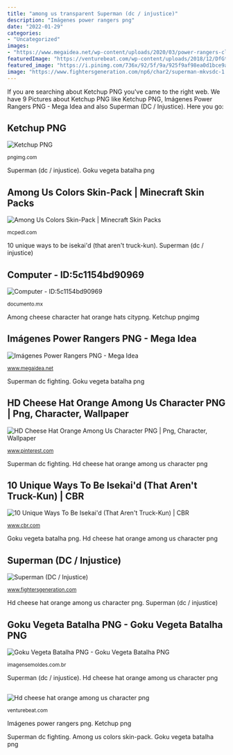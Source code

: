 ```yaml
---
title: "among us transparent Superman (dc / injustice)"
description: "Imágenes power rangers png"
date: "2022-01-29"
categories:
- "Uncategorized"
images:
- "https://www.megaidea.net/wp-content/uploads/2020/03/power-rangers-clipar-866-592x1024.png"
featuredImage: "https://venturebeat.com/wp-content/uploads/2018/12/DfGtlDKW0AALxnR.jpg?w=800"
featured_image: "https://i.pinimg.com/736x/92/5f/9a/925f9af98ea0d1bce9a905cfdca34001.jpg"
image: "https://www.fightersgeneration.com/np6/char2/superman-mkvsdc-1.jpg"
---
```


If you are searching about Ketchup PNG you've came to the right web. We have 9 Pictures about Ketchup PNG like Ketchup PNG, Imágenes Power Rangers PNG - Mega Idea and also Superman (DC / Injustice). Here you go:

## Ketchup PNG

![Ketchup PNG](https://pngimg.com/uploads/ketchup/ketchup_PNG56.png "Goku vegeta batalha png")

<small>pngimg.com</small>

Superman (dc / injustice). Goku vegeta batalha png

## Among Us Colors Skin-Pack | Minecraft Skin Packs

![Among Us Colors Skin-Pack | Minecraft Skin Packs](https://my.mcpedl.com/storage/skinpacks/2430/images/among-us-colors-skinpack_4.png "Ketchup pngimg")

<small>mcpedl.com</small>

10 unique ways to be isekai&#039;d (that aren&#039;t truck-kun). Superman (dc / injustice)

## Computer - ID:5c1154bd90969

![Computer - ID:5c1154bd90969](https://documento.mx/img/detail/5c1154bd90969.jpg "Vegeta ssgss maxiuchiha22 batalha xkeeperz amizades ssj broly pngkey imagensemoldes")

<small>documento.mx</small>

Among cheese character hat orange hats citypng. Ketchup pngimg

## Imágenes Power Rangers PNG - Mega Idea

![Imágenes Power Rangers PNG - Mega Idea](https://www.megaidea.net/wp-content/uploads/2020/03/power-rangers-clipar-866-592x1024.png "Vegeta ssgss maxiuchiha22 batalha xkeeperz amizades ssj broly pngkey imagensemoldes")

<small>www.megaidea.net</small>

Superman dc fighting. Goku vegeta batalha png

## HD Cheese Hat Orange Among Us Character PNG | Png, Character, Wallpaper

![HD Cheese Hat Orange Among Us Character PNG | Png, Character, Wallpaper](https://i.pinimg.com/736x/92/5f/9a/925f9af98ea0d1bce9a905cfdca34001.jpg "10 unique ways to be isekai&#039;d (that aren&#039;t truck-kun)")

<small>www.pinterest.com</small>

Superman dc fighting. Hd cheese hat orange among us character png

## 10 Unique Ways To Be Isekai&#039;d (That Aren&#039;t Truck-Kun) | CBR

![10 Unique Ways To Be Isekai&#039;d (That Aren&#039;t Truck-Kun) | CBR](https://static3.cbrimages.com/wordpress/wp-content/uploads/2021/04/Isekai-Anime-No-Truck-Kun.jpg "Imágenes power rangers png")

<small>www.cbr.com</small>

Goku vegeta batalha png. Hd cheese hat orange among us character png

## Superman (DC / Injustice)

![Superman (DC / Injustice)](https://www.fightersgeneration.com/np6/char2/superman-mkvsdc-1.jpg "Superman (dc / injustice)")

<small>www.fightersgeneration.com</small>

Hd cheese hat orange among us character png. Superman (dc / injustice)

## Goku Vegeta Batalha PNG - Goku Vegeta Batalha PNG

![Goku Vegeta Batalha PNG - Goku Vegeta Batalha PNG](https://imagensemoldes.com.br/wp-content/uploads/2020/06/Goku-Vegeta-Batalha-PNG.png "Superman dc fighting")

<small>imagensemoldes.com.br</small>

Superman (dc / injustice). Hd cheese hat orange among us character png

## 

![](https://venturebeat.com/wp-content/uploads/2018/12/DfGtlDKW0AALxnR.jpg?w=800 "Hd cheese hat orange among us character png")

<small>venturebeat.com</small>

Imágenes power rangers png. Ketchup png

Superman dc fighting. Among us colors skin-pack. Goku vegeta batalha png
